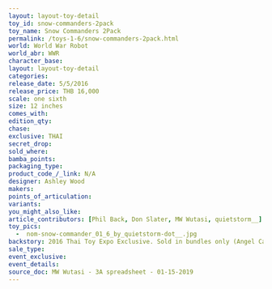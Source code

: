 ```yaml
---
layout: layout-toy-detail 
toy_id: snow-commanders-2pack
toy_name: Snow Commanders 2Pack
permalink: /toys-1-6/snow-commanders-2pack.html
world: World War Robot
world_abr: WWR
character_base: 
layout: layout-toy-detail
categories: 
release_date: 5/5/2016
release_price: THB 16,000
scale: one sixth
size: 12 inches
comes_with: 
edition_qty: 
chase: 
exclusive: THAI
secret_drop: 
sold_where: 
bamba_points: 
packaging_type: 
product_code_/_link: N/A
designer: Ashley Wood
makers: 
points_of_articulation: 
variants: 
you_might_also_like: 
article_contributors: [Phil Back, Don Slater, MW Wutasi, quietstorm__]
toy_pics: 
  -  nom-snow-commander_01_6_by_quietstorm-dot__.jpg
backstory: 2016 Thai Toy Expo Exclusive. Sold in bundles only (Angel Cake Lonely TQ + Snow Commanders 2Pack)
sale_type: 
event_exclusive: 
event_details: 
source_doc: MW Wutasi - 3A spreadsheet - 01-15-2019
---
```

